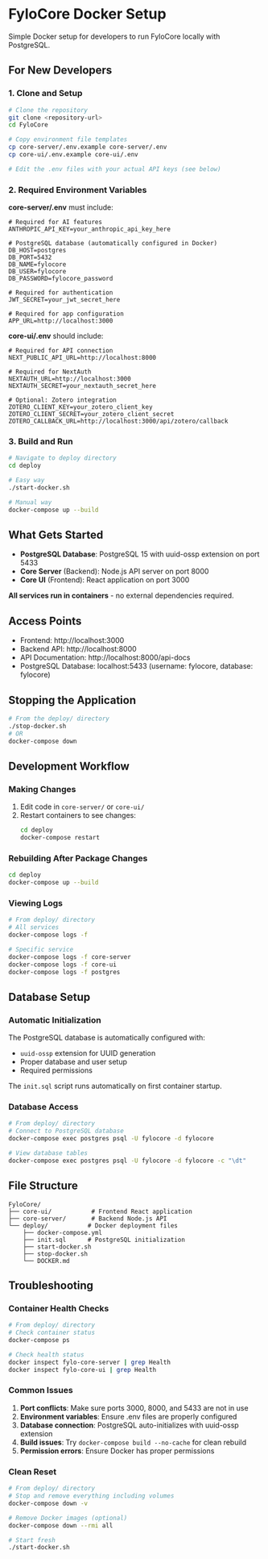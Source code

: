 # FyloCore Docker Setup

Simple Docker setup for developers to run FyloCore locally with PostgreSQL.

## For New Developers

### 1. Clone and Setup
```bash
# Clone the repository
git clone <repository-url>
cd FyloCore

# Copy environment file templates
cp core-server/.env.example core-server/.env
cp core-ui/.env.example core-ui/.env

# Edit the .env files with your actual API keys (see below)
```

### 2. Required Environment Variables

**core-server/.env** must include:
```env
# Required for AI features
ANTHROPIC_API_KEY=your_anthropic_api_key_here

# PostgreSQL database (automatically configured in Docker)
DB_HOST=postgres
DB_PORT=5432
DB_NAME=fylocore
DB_USER=fylocore
DB_PASSWORD=fylocore_password

# Required for authentication
JWT_SECRET=your_jwt_secret_here

# Required for app configuration
APP_URL=http://localhost:3000
```

**core-ui/.env** should include:
```env
# Required for API connection
NEXT_PUBLIC_API_URL=http://localhost:8000

# Required for NextAuth
NEXTAUTH_URL=http://localhost:3000
NEXTAUTH_SECRET=your_nextauth_secret_here

# Optional: Zotero integration
ZOTERO_CLIENT_KEY=your_zotero_client_key
ZOTERO_CLIENT_SECRET=your_zotero_client_secret
ZOTERO_CALLBACK_URL=http://localhost:3000/api/zotero/callback
```

### 3. Build and Run
```bash
# Navigate to deploy directory
cd deploy

# Easy way
./start-docker.sh

# Manual way
docker-compose up --build
```

## What Gets Started

- **PostgreSQL Database**: PostgreSQL 15 with uuid-ossp extension on port 5433
- **Core Server** (Backend): Node.js API server on port 8000
- **Core UI** (Frontend): React application on port 3000

**All services run in containers** - no external dependencies required.

## Access Points

- Frontend: http://localhost:3000
- Backend API: http://localhost:8000
- API Documentation: http://localhost:8000/api-docs
- PostgreSQL Database: localhost:5433 (username: fylocore, database: fylocore)

## Stopping the Application

```bash
# From the deploy/ directory
./stop-docker.sh
# OR
docker-compose down
```

## Development Workflow

### Making Changes
1. Edit code in `core-server/` or `core-ui/`
2. Restart containers to see changes:
   ```bash
   cd deploy
   docker-compose restart
   ```

### Rebuilding After Package Changes
```bash
cd deploy
docker-compose up --build
```

### Viewing Logs
```bash
# From deploy/ directory
# All services
docker-compose logs -f

# Specific service
docker-compose logs -f core-server
docker-compose logs -f core-ui
docker-compose logs -f postgres
```

## Database Setup

### Automatic Initialization
The PostgreSQL database is automatically configured with:
- `uuid-ossp` extension for UUID generation
- Proper database and user setup
- Required permissions

The `init.sql` script runs automatically on first container startup.

### Database Access
```bash
# From deploy/ directory
# Connect to PostgreSQL database
docker-compose exec postgres psql -U fylocore -d fylocore

# View database tables
docker-compose exec postgres psql -U fylocore -d fylocore -c "\dt"
```

## File Structure

```
FyloCore/
├── core-ui/           # Frontend React application
├── core-server/       # Backend Node.js API
└── deploy/           # Docker deployment files
    ├── docker-compose.yml
    ├── init.sql      # PostgreSQL initialization
    ├── start-docker.sh
    ├── stop-docker.sh
    └── DOCKER.md
```

## Troubleshooting

### Container Health Checks
```bash
# From deploy/ directory
# Check container status
docker-compose ps

# Check health status
docker inspect fylo-core-server | grep Health
docker inspect fylo-core-ui | grep Health
```

### Common Issues
1. **Port conflicts**: Make sure ports 3000, 8000, and 5433 are not in use
2. **Environment variables**: Ensure .env files are properly configured
3. **Database connection**: PostgreSQL auto-initializes with uuid-ossp extension
4. **Build issues**: Try `docker-compose build --no-cache` for clean rebuild
5. **Permission errors**: Ensure Docker has proper permissions

### Clean Reset
```bash
# From deploy/ directory
# Stop and remove everything including volumes
docker-compose down -v

# Remove Docker images (optional)
docker-compose down --rmi all

# Start fresh
./start-docker.sh
```
